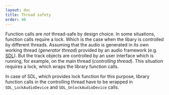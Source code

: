 ```yaml
---
layout: doc
title: Thread safety
order: 40
---
```


Function calls are *not* thread-safe by design choice. In some situations, function calls require a lock. Which is the case when the libary is controlled by different threads. Assuming that the audio is generated in its own working thread (*generator thread*) provided by an audio framework (e.g. [SDL](https://www.libsdl.org)). But the track objects are controlled by an user interface which is running, for example, on the main thread (*controlling thread*). This situation requires a lock, which wraps the library function calls.

 In case of SDL, which provides lock function for this purpose, library function calls in the controlling thread have to be wrapped in `SDL_LockAudioDevice` and `SDL_UnlockAudioDevice` calls.

